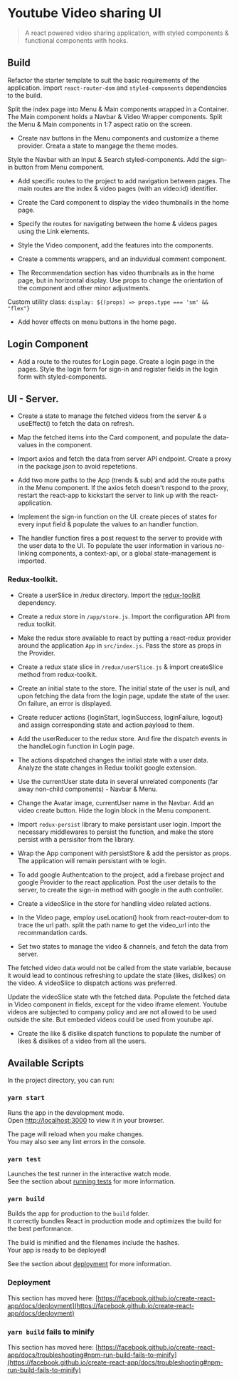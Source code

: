 # Youtube Video sharing UI

> A react powered video sharing application, with styled components & functional components with hooks.

## Build

Refactor the starter template to suit the basic requirements of the application.
import `react-router-dom` and `styled-components` dependencies to the build.

Split the index page into Menu & Main components wrapped in a Container. The Main component holds a Navbar & Video Wrapper components.
Split the Menu & Main components in 1:7 aspect ratio on the screen.

- Create nav buttons in the Menu components and customize a theme provider. Creata a state to mangage the theme modes.

Style the Navbar with an Input & Search styled-components. Add the sign-in button from Menu component.

- Add specific routes to the project to add navigation between pages. The main routes are the index & video pages (with an video:id) identifier.

- Create the Card component to display the video thumbnails in the home page.

- Specify the routes for navigating between the home & videos pages using the Link elements.
- Style the Video component, add the features into the components.
- Create a comments wrappers, and an induvidual comment component.

- The Recommendation section has video thumbnails as in the home page, but in horizontal display. Use props to change the orientation of the component and other minor adjustments.

Custom utility class: `display: ${(props) => props.type === 'sm' && "flex"}`

- Add hover effects on menu buttons in the home page.

## Login Component

- Add a route to the routes for Login page. Create a login page in the pages. Style the login form for sign-in and register fields in the login form with styled-components.

## UI - Server.

- Create a state to manage the fetched videos from the server & a useEffect() to fetch the data on refresh.

- Map the fetched items into the Card component, and populate the data-values in the component.

- Import axios and fetch the data from server API endpoint. Create a proxy in the package.json to avoid repetetions.

- Add two more paths to the App (trends & sub) and add the route paths in the Menu component. If the axios fetch doesn't respond to the proxy, restart the react-app to kickstart the server to link up with the react-application.

- Implement the sign-in function on the UI. create pieces of states for every input field & populate the values to an handler function.

- The handler function fires a post request to the server to provide with the user data to the UI.
  To populate the user information in various no-linking components, a context-api, or a global state-management is imported.

### Redux-toolkit.

- Create a userSlice in /redux directory. Import the [redux-toolkit](https://redux-toolkit.js.org/) dependency.

- Create a redux store in `/app/store.js`. Import the configuration API from redux toolkit.
- Make the redux store available to react by putting a react-redux provider around the application `App` in `src/index.js`. Pass the store as props in the Provider.

- Create a redux state slice in `/redux/userSlice.js` & import createSlice method from redux-toolkit.
- Create an initial state to the store. The initial state of the user is null, and upon fetching the data from the login page, update the state of the user. On failure, an error is displayed.

- Create reducer actions {loginStart, loginSuccess, loginFailure, logout} and assign corresponding state and action.payload to them.

- Add the userReducer to the redux store. And fire the dispatch events in the handleLogin function in Login page.

- The actions dispatched changes the initial state with a user data. Analyze the state changes in Redux toolkit google extension.

- Use the currentUser state data in several unrelated components (far away non-child components) - Navbar & Menu.
- Change the Avatar image, currentUser name in the Navbar. Add an video create button. Hide the login block in the Menu component.

- Import `redux-persist` library to make persistant user login. Import the necessary middlewares to persist the function, and make the store persist with a persisitor from the library.

- Wrap the App component with persistStore & add the persistor as props. The application will remain persistant with te login.

- To add google Authentcation to the project, add a firebase project and google Provider to the react application. Post the user details to the server, to create the sign-in method with google in the auth controller.

- Create a videoSlice in the store for handling video related actions.
- In the Video page, employ useLocation() hook from react-router-dom to trace the url path. split the path name to get the video_url into the recommandation cards.
- Set two states to manage the video & channels, and fetch the data from server.

The fetched video data would not be called from the state variable, because it would lead to continous refreshing to update the state (likes, dislikes) on the video. A videoSlice to dispatch actions was preferred.

Update the videoSlice state wth the fetched data. Populate the fetched data in Video component in fields, except for the video iframe element. Youtube videos are subjected to company policy and are not allowed to be used outside the site. But embeded videos could be used from youtube api.

- Create the like & dislike dispatch functions to populate the number of likes & dislikes of a video from all the users.

## Available Scripts

In the project directory, you can run:

### `yarn start`

Runs the app in the development mode.\
Open [http://localhost:3000](http://localhost:3000) to view it in your browser.

The page will reload when you make changes.\
You may also see any lint errors in the console.

### `yarn test`

Launches the test runner in the interactive watch mode.\
See the section about [running tests](https://facebook.github.io/create-react-app/docs/running-tests) for more information.

### `yarn build`

Builds the app for production to the `build` folder.\
It correctly bundles React in production mode and optimizes the build for the best performance.

The build is minified and the filenames include the hashes.\
Your app is ready to be deployed!

See the section about [deployment](https://facebook.github.io/create-react-app/docs/deployment) for more information.

### Deployment

This section has moved here: [https://facebook.github.io/create-react-app/docs/deployment](https://facebook.github.io/create-react-app/docs/deployment)

### `yarn build` fails to minify

This section has moved here: [https://facebook.github.io/create-react-app/docs/troubleshooting#npm-run-build-fails-to-minify](https://facebook.github.io/create-react-app/docs/troubleshooting#npm-run-build-fails-to-minify)
